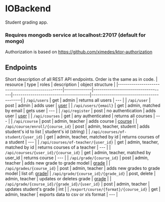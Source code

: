 # IOBackend

Student grading app.

### Requires mongodb service at localhost:27017 (default for mongo)

Authorization is based on https://github.com/ximedes/ktor-authorization

## Endpoints

Short description of all REST API endpoints. Order is the same as in code.
| resource                                         | type         | roles                              | description                           | object structure                         |
|--------------------------------------------------|--------------|------------------------------------|---------------------------------------|------------------------------------------|
| `/api/users`                                     | get          | admin                              | returns all users                     | ---                                      |
| `/api/user`                                      | post         | admin                              | adds user                             | [user](/misc/exampleUser.json)           |
| `/api/users/{email}`                             | get          | admin, matched by email            | gets user                             | ---                                      |
| `/api/register`                                  | post         | no authentication                  | adds user                             | [user](/misc/exampleUser.json)           |
| `/api/courses`                                   | get          | any authenticated                  | returns all courses                   | ---                                      |
| `/api/course`                                    | post         | admin, teacher                     | adds course                           | [course](/misc/exampleCourse.json)       |
| `/api/course/enroll/{course_id}`                 | post         | admin, teacher, student            | adds student's id to list             | student's id (string)                    |
| `/api/courses/of-student/{user_id}`              | get          | admin, teacher, matched by id      | returns courses of a student          | ---                                      |
| `/api/courses/of-teacher/{user_id}`              | get          | admin, teacher, matched by id      | returns courses of a teacher          | ---                                      |
| `/api/courses/{user_id}/{course_id}`             | get          | admin, teacher, matched by user_id | returns course                        | ---                                      |
| `/api/grade/{course_id}`                         | post         | admin, teacher                     | adds new grade to grade model         | [grade](/misc/exampleGrade.json)         |
| `/api/grades/{course_id}`                        | post         | admin, teacher                     | adds new grades to grade model        | list of: [grade](/misc/exampleGrade.json)|
| `/api/grade/{course_id}/{grade_id}`              | post, delete | admin, teacher                     | updates or deletes grade              | [grade](/misc/exampleGrade.json)         |
| `/api/grade/{course_id}/{grade_id}/{user_id}`    | post         | admin, teacher                     | updates student's grade               | int                                      |
| `/export/course/{format}/{course_id}`            | get          | admin, teacher                     | exports data to csv or xls format     | ---                                      |
